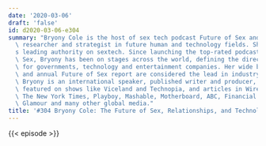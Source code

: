 ```yaml
---
date: '2020-03-06'
draft: 'false'
id: d2020-03-06-e304
summary: "Bryony Cole is the host of sex tech podcast Future of Sex and works as a\
  \ researcher and strategist in future human and technology fields. She is the world\u2019\
  s leading authority on sextech. Since launching the top-rated podcast, Future of\
  \ Sex, Bryony has been on stages across the world, defining the direction of sextech\
  \ for governments, technology and entertainment companies. Her wide body of research\
  \ and annual Future of Sex report are considered the lead in industry insights.\
  \ Bryony is an international speaker, published writer and producer, who has been\
  \ featured on shows like Viceland and Technopia, and articles in Wired, TechCrunch,\
  \ The New York Times, Playboy, Mashable, Motherboard, ABC, Financial Review, Brides,\
  \ Glamour and many other global media."
title: '#304 Bryony Cole: The Future of Sex, Relationships, and Technology'
---
```

{{< episode >}}
